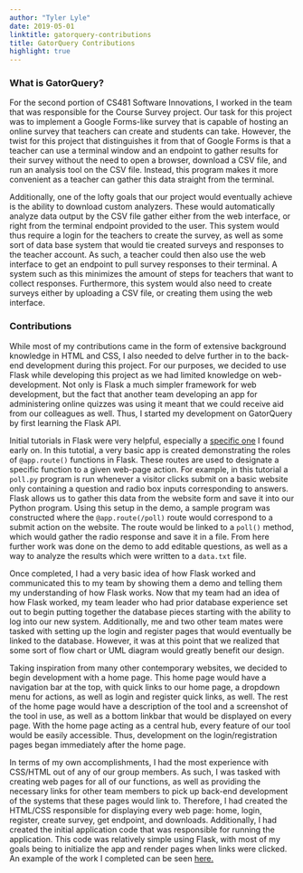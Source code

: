 ```yaml
---
author: "Tyler Lyle"
date: 2019-05-01
linktitle: gatorquery-contributions
title: GatorQuery Contributions
highlight: true
---
```


### What is GatorQuery?

For the second portion of CS481 Software Innovations, I worked in the team that was responsible for the Course Survey project.  Our task for this project was to implement a Google Forms-like survey that is capable of hosting an online survey that teachers can create and students can take.  However, the twist for this project that distinguishes it from that of Google Forms is that a teacher can use a terminal window and an endpoint to gather results for their survey without the need to open a browser, download a CSV file, and run an analysis tool on the CSV file.  Instead, this program makes it more convenient as a teacher can gather this data straight from the terminal.

Additionally, one of the lofty goals that our project would eventually achieve is the ability to download custom analyzers.  These would automatically analyze data output by the CSV file gather either from the web interface, or right from the terminal endpoint provided to the user.  This system would thus require a login for the teachers to create the survey, as well as some sort of data base system that would tie created surveys and responses to the teacher account.  As such, a teacher could then also use the web interface to get an endpoint to pull survey responses to their terminal.  A system such as this minimizes the amount of steps for teachers that want to collect responses.  Furthermore, this system would also need to create surveys either by uploading a CSV file, or creating them using the web interface.

### Contributions

While most of my contributions came in the form of extensive background knowledge in HTML and CSS, I also needed to delve further in to the back-end development during this project.  For our purposes, we decided to use Flask while developing this project as we had limited knowledge on web-development.  Not only is Flask a much simpler framework for web development, but the fact that another team developing an app for administering online quizzes was using it meant that we could receive aid from our colleagues as well.  Thus, I started my development on GatorQuery by first learning the Flask API.

Initial tutorials in Flask were very helpful, especially a [specific one](https://code-maven.com/a-polling-station-with-flask) I found early on.  In this tutotial, a very basic app is created demonstrating the roles of `@app.route()` functions in Flask.  These routes are used to designate a specific function to a given web-page action. For example, in this tutorial a `poll.py` program is run whenever a visitor clicks submit on a basic website only containing a question and radio box inputs corresponding to answers.  Flask allows us to gather this data from the website form and save it into our Python program.  Using this setup in the demo, a sample program was constructed where the `@app.route(/poll)` route would correspond to a submit action on the website.  The route would be linked to a `poll()` method, which would gather the radio response and save it in a file.  From here further work was done on the demo to add editable questions, as well as a way to analyze the results which were written to a `data.txt` file.

Once completed, I had a very basic idea of how Flask worked and communicated this to my team by showing them a demo and telling them my understanding of how Flask works.  Now that my team had an idea of how Flask worked, my team leader who had prior database experience set out to begin putting together the database pieces starting with the ability to log into our new system.  Additionally, me and two other team mates were tasked with setting up the login and register pages that would eventually be linked to the database.  However, it was at this point that we realized that some sort of flow chart or UML diagram would greatly benefit our design.

Taking inspiration from many other contemporary websites, we decided to begin development with a home page.  This home page would have a navigation bar at the top, with quick links to our home page, a dropdown menu for actions, as well as login and register quick links, as well.  The rest of the home page would have a description of the tool and a screenshot of the tool in use, as well as a bottom linkbar that would be displayed on every page.  With the home page acting as a central hub, every feature of our tool would be easily accessible.  Thus, development on the login/registration pages began immediately after the home page.

In terms of my own accomplishments, I had the most experience with CSS/HTML out of any of our group members.  As such, I was tasked with creating web pages for all of our functions, as well as providing the necessary links for other team members to pick up back-end development of the systems that these pages would link to.  Therefore, I had created the HTML/CSS responsible for displaying every web page: home, login, register, create survey, get endpoint, and downloads.  Additionally, I had created the initial application code that was responsible for running the application.  This code was relatively simple using Flask, with most of my goals being to initialize the app and render pages when links were clicked.  An example of the work I completed can be seen [here.](https://github.com/GatorEducator/gatorquery/tree/flask2.0)
